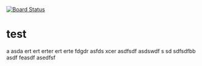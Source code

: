 [![Board Status](https://codedev.ms/chench/0ad87a81-535a-4a71-82b7-1c52152cf695/02ba20c1-75dd-4b29-b164-8aa7fed5f408/_apis/work/boardbadge/b61155f4-6061-44d8-a7d5-7309be25708b)](https://codedev.ms/chench/0ad87a81-535a-4a71-82b7-1c52152cf695/_boards/board/t/02ba20c1-75dd-4b29-b164-8aa7fed5f408/Microsoft.RequirementCategory)
# test
a
asda
ert
ert
erter
ert
erte
fdgdr
asfds
xcer
asdfsdf
asdswdf
s
sd
sdfsdfbb
asdf
feasdf
asedfsf
